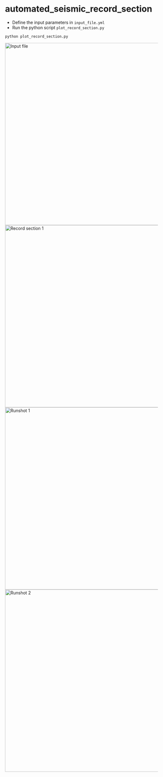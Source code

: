 # automated_seismic_record_section
- Define the input parameters in `input_file.yml`
- Run the python script `plot_record_section.py`

```python plot_record_section.py```

<img src="exampleOutput/example_inputFile.jpg" width="600" alt="Input file">


<img src="exampleOutput/record_section_2013-05-24_SEA-OF-OKHOTSK.png" width="600" alt="Record section 1">


<img src="exampleOutput/runshot1.jpg" width="600" alt="Runshot 1">
<img src="exampleOutput/runshot2.jpg" width="600" alt="Runshot 2">
